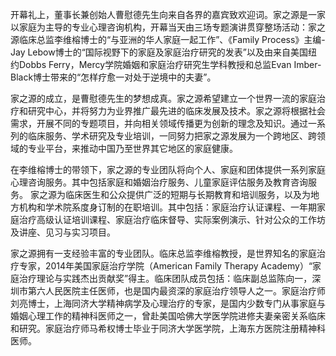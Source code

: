 开幕礼上，董事长兼创始人曹慰德先生向来自各界的嘉宾致欢迎词。家之源是一家以家庭为主导的专业心理咨询机构，开幕当天由三场专题演讲贯穿整场活动：家之源临床总监李维榕博士的“与亚洲的华人家庭一起工作”、《Family Process》主编-Jay Lebow博士的“国际视野下的家庭及家庭治疗研究的发表”以及由来自美国纽约Dobbs Ferry，Mercy学院婚姻和家庭治疗研究生学科教授和总监Evan Imber-Black博士带来的“怎样疗愈一对处于逆境中的夫妻”。

家之源的成立，是曹慰德先生的梦想成真。家之源希望建立一个世界一流的家庭治疗和研究中心，并将努力为业界推广最先进的临床发展及技术。家之源将根据社会需求，开展不同的专题项目，并向相关领域传播更为创新的理念及知识。通过一系列的临床服务、学术研究及专业培训，一同努力把家之源发展为一个跨地区、跨领域的专业平台，来推动中国乃至世界其它地区的家庭健康。

在李维榕博士的带领下，家之源的专业团队将向个人、家庭和团体提供一系列家庭心理咨询服务。其中包括家庭和婚姻治疗服务、儿童家庭评估服务及教育咨询服务。
家之源为临床医生和公众提供广泛的短期与长期教育和培训服务，以及为地方机构和学术院系度身订制的在职培训。其中包括：家庭治疗认证课程、一年期家庭治疗高级认证培训课程、家庭治疗临床督导、实际案例演示、针对公众的工作坊及讲座、见习与实习项目。

家之源拥有一支经验丰富的专业团队。临床总监李维榕教授，是世界知名的家庭治疗专家，2014年美国家庭治疗学院（American Family Therapy Academy）“家庭治疗理论与实践杰出贡献奖”得主。临床团队成员包括：临床副总监陈向一，深圳市第六人民医院主任医师，也是国内最资深的家庭治疗领导人之一。家庭治疗师刘亮博士，上海同济大学精神病学及心理治疗的专家，是国内少数专门从事家庭与婚姻心理工作的精神科医师之一，曾赴美国哈佛大学医学院进修夫妻亲密关系临床和研究。家庭治疗师马希权博士毕业于同济大学医学院，上海东方医院注册精神科医师。